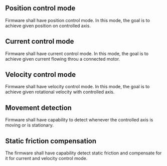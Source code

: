 
## Position control mode

Firmware shall have position control mode.
In this mode, the goal is to achieve given position on controlled axis.

## Current control mode

Firmware shall have current control mode.
In this mode, the goal is to achieve given current flowing throu a connected motor.

## Velocity control mode

Firmware shall have velocity control mode.
In this mode, the goal is to achieve given rotational velocity with controlled axis.

## Movement detection

Firmware shall have capability to detect whenever the controlled axis is moving or is stationary.

## Static friction compensation

The firmware shall have capability detect static friction and compensate for it for current and velocity control mode.

